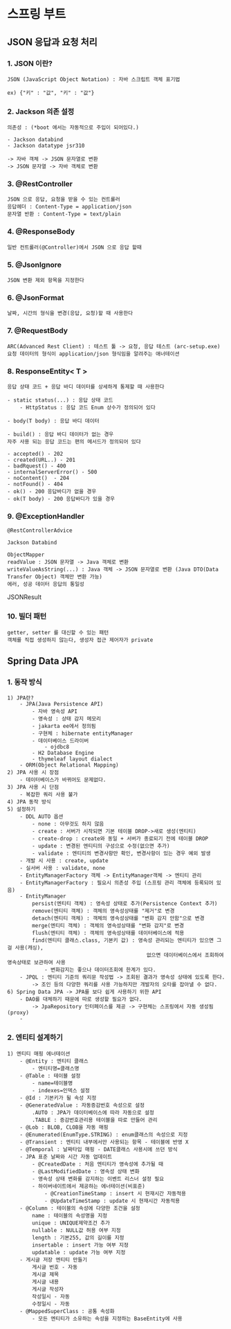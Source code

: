 # 스프링 부트

## JSON 응답과 요청 처리
### 1. JSON 이란?
    JSON (JavaScript Object Notation) : 자바 스크립트 객체 표기법

    ex) {"키" : "값", "키" : "값"}
### 2. Jackson 의존 설정
    의존성 : (*boot 에서는 자동적으로 주입이 되어있다.)

    - Jackson databind
    - Jackson datatype jsr310
    
    -> 자바 객체 -> JSON 문자열로 변환
    -> JSON 문자열 -> 자바 객체로 변환
### 3. @RestController
    JSON 으로 응답, 요청을 받을 수 있는 컨트롤러
    응답헤더 : Content-Type = application/json
    문자열 반환 : Content-Type = text/plain
### 4. @ResponseBody
    일반 컨트롤러(@Controller)에서 JSON 으로 응답 할때
### 5. @JsonIgnore
    JSON 변환 제외 항목을 지정한다
### 6. @JsonFormat
    날짜, 시간의 형식을 변경(응답, 요청)할 때 사용한다
### 7. @RequestBody
    ARC(Advanced Rest Client) : 테스트 툴 -> 요청, 응답 테스트 (arc-setup.exe)
    요청 데이터의 형식이 application/json 형식임을 알려주는 애너테이션
### 8. ResponseEntity< T >
    응답 상태 코드 + 응답 바디 데이터를 상세하게 통제할 때 사용한다

    - static status(...) : 응답 상태 코드
        - HttpStatus : 응답 코드 Enum 상수가 정의되어 있다

    - body(T body) : 응답 바디 데이터

    - build() : 응답 바디 데이터가 없는 경우
    자주 사용 되는 응답 코드는 편의 메서드가 정의되어 있다

    - accepted() - 202
    - created(URL..) - 201
    - badRquest() - 400
    - internalServerError() - 500
    - noContent()  - 204
    - notFound() - 404
    - ok() - 200 응답바디가 없을 경우
    - ok(T body) - 200 응답바디가 있을 경우
### 9. @ExceptionHandler
    @RestControllerAdvice

    Jackson Databind

    ObjectMapper
    readValue : JSON 문자열 -> Java 객체로 변환
    writeValueAsString(...) : Java 객체 -> JSON 문자열로 변환 (Java DTO(Data Transfer Object) 객체만 변환 가능)
    에러, 성공 데이터 응답의 통일성

JSONResult
### 10. 빌더 패턴
    getter, setter 를 대신할 수 있는 패턴
    객체를 직접 생성하지 않는다, 생성자 접근 제어자가 private


## Spring Data JPA
### 1. 동작 방식
    1) JPA란?
        - JPA(Java Persistence API)
            - 자바 영속성 API
            - 영속성 : 상태 감지 메모리
            - jakarta ee에서 정의됨
            - 구현체 : hibernate entityManager
            - 데이터베이스 드라이버
                - ojdbc8
            - H2 Database Engine
            - thymeleaf layout dialect    
        - ORM(Object Relational Mapping)
    2) JPA 사용 시 장점
        - 데이터베이스가 바뀌어도 문제없다.
    3) JPA 사용 시 단점
        - 복잡한 쿼리 사용 불가
    4) JPA 동작 방식
    5) 설정하기
        - DDL AUTO 옵션
            - none : 아무것도 하지 않음
            - create : 서버가 시작되면 기본 테이블 DROP->새로 생성(엔티티)
            - create-drop : create와 동일 + 서버가 종료되기 전에 테이블 DROP
            - update : 변경된 엔티티의 구성으로 수정(없으면 추가)
            - validate : 엔티티의 변경사항만 확인, 변경사항이 있는 경우 예외 발생
        - 개발 시 사용 : create, update
        - 실서버 사용 : validate, none
        - EntityManagerFactory 객체 -> EntityManager객체 -> 엔티티 관리
        - EntityManagerFactory : 필요시 의존성 주입 (스프링 관리 객체에 등록되어 있음)
        - EntityManager
            persist(엔티티 객체) : 영속성 상태로 추가(Persistence Context 추가)
            remove(엔티티 객체) : 객체의 영속성상태를 "제거"로 변경
            detach(엔티티 객체) : 객체의 영속성상태를 "변화 감지 안함"으로 변경
            merge(엔티티 객체) : 객체의 영속성상태를 "변화 감지"로 변경
            flush(엔티티 객체) : 객체의 영속성상태를 데이터베이스에 적용
            find(엔티티 클래스.class, 기본키 값) : 영속성 관리되는 엔티티가 있으면 그걸 사용(캐싱),
                                                 없으면 데이터베이스에서 조회하여 영속상태로 보관하여 사용
                - 변화감지는 좋으나 데이터조회에 한계가 있다.
        - JPQL : 엔티티 기준의 쿼리문 작성법 -> 조회된 결과가 영속성 상태에 있도록 한다.
            -> 조인 등의 다양한 쿼리를 사용 가능하지만 개발자의 오타를 잡아낼 수 없다.
    6) Spring Data JPA -> JPA를 보다 쉽게 사용하기 위한 API
        - DAO를 대체하기 때문에 따로 생성할 필요가 없다.
            -> JpaRepository 인터페이스를 제공 -> 구현체는 스프링에서 자동 생성됨(proxy)
        - 

### 2. 엔티티 설계하기
    1) 엔티티 매핑 에너테이션
        - @Entity : 엔티티 클래스
            - 엔티티명=클래스명
        - @Table : 테이블 설정
            - name=테이블명
            - indexes=인덱스 설정
        - @Id : 기본키가 될 속성 지정
        - @GeneratedValue : 자동증감번호 속성으로 설정
            .AUTO : JPA가 데이터베이스에 따라 자동으로 설정
            .TABLE : 증감번호관리용 테이블을 따로 만들어 관리
        - @Lob : BLOB, CLOB을 자동 매핑
        - @Enumerated(EnumType.STRING) : enum클래스의 속성으로 지정
        - @Transient : 엔티티 내부에서만 사용되는 항목 - 테이블에 반영 X
        - @Temporal : 날짜타입 매핑 - DATE클래스 사용시에 쓰던 방식
        - JPA 표준 날짜와 시간 자동 업데이트
            - @CreatedDate : 처음 엔티티가 영속성에 추가될 때
            - @LastModifiedDate : 영속성 상태 변화
            - 영속성 상태 변화를 감지하는 이벤트 리스너 설정 필요
            - 하이버네이트에서 제공하는 에너테이션(비표준)
                - @CreationTimeStamp : insert 시 현재시간 자동적용
                - @UpdateTimeStamp : update 시 현재시간 자동적용
        - @Column : 테이블의 속성에 다양한 조건을 설정
            name : 테이블의 속성명을 지정
            unique : UNIQUE제약조건 추가
            nullable : NULL값 허용 여부 지정
            length : 기본255, 값의 길이를 지정
            insertable : insert 가능 여부 지정
            updatable : update 가능 여부 지정
        - 게시글 저장 엔티티 만들기
            게시글 번호 - 자동
            게시글 제목
            게시글 내용
            게시글 작성자
            작성일시 - 자동
            수정일시 - 자동
        - @MappedSuperClass : 공통 속성화
            - 모든 엔티티가 소유하는 속성을 지정하는 BaseEntity에 사용




